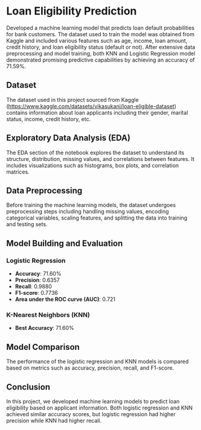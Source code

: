 
# Loan Eligibility Prediction

Developed a machine learning model that predicts loan default probabilities for bank customers. The dataset used to train the model was obtained from Kaggle and included various features such as age, income, loan amount, credit history, and loan eligibility status (default or not). After extensive data preprocessing and model training, both KNN and Logistic Regression model demonstrated promising predictive capabilities by achieving an accuracy of 71.59%.

## Dataset

The dataset used in this project sourced from Kaggle (https://www.kaggle.com/datasets/vikasukani/loan-eligible-dataset) contains information about loan applicants including their gender, marital status, income, credit history, etc. 

## Exploratory Data Analysis (EDA)

The EDA section of the notebook explores the dataset to understand its structure, distribution, missing values, and correlations between features. It includes visualizations such as histograms, box plots, and correlation matrices.

## Data Preprocessing

Before training the machine learning models, the dataset undergoes preprocessing steps including handling missing values, encoding categorical variables, scaling features, and splitting the data into training and testing sets.

## Model Building and Evaluation

### Logistic Regression

- **Accuracy**: 71.60%
- **Precision**: 0.6357
- **Recall**: 0.9880
- **F1-score**: 0.7736
- **Area under the ROC curve (AUC)**: 0.721

### K-Nearest Neighbors (KNN)

- **Best Accuracy**: 71.60%

## Model Comparison

The performance of the logistic regression and KNN models is compared based on metrics such as accuracy, precision, recall, and F1-score.

## Conclusion

In this project, we developed machine learning models to predict loan eligibility based on applicant information. Both logistic regression and KNN achieved similar accuracy scores, but logistic regression had higher precision while KNN had higher recall.



